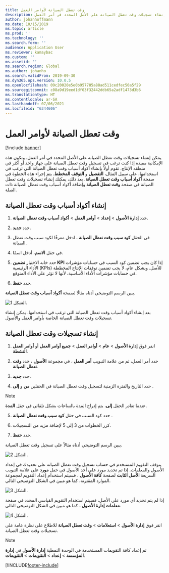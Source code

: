```yaml
---
title: وقت تعطل الصيانة لأوامر العمل
description: يصف هذا الموضوع كيفية إنشاء تسجيلات وقت تعطل الصيانة على الأصل المحدد في أمر العمل.
author: johanhoffmann
ms.date: 10/15/2019
ms.topic: article
ms.prod: ''
ms.technology: ''
ms.search.form: ''
audience: Application User
ms.reviewer: kamaybac
ms.custom: ''
ms.assetid: ''
ms.search.region: Global
ms.author: johanho
ms.search.validFrom: 2019-09-30
ms.dyn365.ops.version: 10.0.5
ms.openlocfilehash: 09c20020e5e0b957785a88ad511cedfec50a5f29
ms.sourcegitcommit: c08a9d19eed1df03f32442ddb65a2adf1473d3b6
ms.translationtype: HT
ms.contentlocale: ar-SA
ms.lasthandoff: 07/06/2021
ms.locfileid: "6344606"
---
```

# <a name="maintenance-downtime-for-work-orders"></a>وقت تعطل الصيانة لأوامر العمل

[!include [banner](../../includes/banner.md)]


يمكن إنشاء تسجيلات وقت تعطل الصيانة على الأصل المحدد في أمر العمل. وتكون هذه الإمكانية مفيدة إذا كنت ترغب في تسجيل وقت تعطل الصيانة على جهاز واحد أو أكثر في منطقه الإنتاج. تقوم أولاً بإنشاء أكواد أسباب وقت تعطل الصيانة التي ترغب في استخدامها، على سبيل المثال، **التفصيل** و **التوقف المخطط**. يتم إجراء هذه الخطوة في صفحة **أكواد أسباب وقت تعطل الصيانة**. بعد ذلك، يمكنك إنشاء تسجيلات وقت تعطل الصيانة في صفحة **وقت تعطل الصيانة** وإضافة أكواد أسباب وقت تعطل الصيانة ذات الصلة.

## <a name="create-maintenance-downtime-reason-codes"></a>إنشاء أكواد أسباب وقت تعطل الصيانة

1. حدد **إدارة الأصول** > **إعداد** > **أوامر العمل** > **أكواد أسباب وقت تعطل الصيانة**.

2. حدد **جديد**.

3. في الحقل **كود سبب وقت تعطل الصيانة** ، ادخل معرفًا لكود سبب وقت تعطل الصيانة.

4. في حقل **الاسم**، أدخل اسمًا.

5. حدد خانه الاختيار **تضمين KPI** إذا كان يجب تضمين كود السبب في حسابات مؤشرات الأداء الرئيسية (KPIs) للأصل. وبشكل عام، لا يجب تضمين توقفات الإنتاج المخططة في حسابات مؤشرات الأداء الأساسية، لأنها لا تؤثر على الأداء المتوقع.

6. حدد **حفظ**.

يبين الرسم التوضيحي أدناه مثالًا لصفحة **أكواد أسباب وقت تعطل الصيانة**.

![الشكل 1.](media/15-work-orders.png)

بعد إنشاء أكواد أسباب وقت تعطل الصيانة التي ترغب في استخدامها، يمكن إنشاء تسجيلات وقت تعطل الصيانة الخاصة بأوامر العمل والأصول.


## <a name="create-maintenance-downtime-registrations"></a>إنشاء تسجيلات وقت تعطل الصيانة

1. انقر فوق **إدارة الأصول** > **عام** > **أوامر العمل** > **جميع أوامر العمل** أو **أوامر العمل النشطة**.

2. حدد أمر العمل، ثم من علامة التبويب **أمر العمل** ، في مجموعة **الأصول** ، حدد **وقت تعطل الصيانة**.

3. حدد **جديد**.

4. حدد التاريخ والفترة الزمنية لتسجيل وقت تعطل الصيانة في الحقلين **من** و **إلى** .

>[!NOTE]
>عندما تغادر الحقل **إلى**، يتم إدراج المدة بالساعات بشكل تلقائي في حقل **المدة**.

5. حدد كود السبب في حقل **كود سبب وقت تعطل الصيانة** .

6. كرر الخطوات من 3 إلى 5 لإضافة مزيد من التسجيلات.

7. حدد **حفظ**.

يبين الرسم التوضيحي أدناه مثالاً على تسجيل وقت تعطل الصيانة.

![الشكل 2.](media/16-work-orders.png)

يتوقف التقويم المستخدم في حساب تسجيل وقت تعطل الصيانة على تحديدك في إعداد الأصول والمعلمات. إذا تم تحديد مورد على أحد الأصول في حقل **مورد** على علامة التبويب السريعة **الأصل الثابت** لصفحة **كافة الأصول** ، فسيتم استخدام إعداد التقويم لمجموعة الموارد المقترنة، كما هو مبين في الشكل التوضيحي التالي.

![الشكل 3.](media/17-work-orders.png)

إذا لم يتم تحديد أي مورد على الأصل، فسيتم استخدام التقويم القياسي المحدد في صفحة **معلمات إدارة الأصول** ، كما هو مبين في الشكل التوضيحي التالي.

![الشكل 4.](media/18-work-orders.png)

انقر فوق **إدارة الأصول** > **استعلامات** > **وقت تعطل الصيانة** للاطلاع على نظرة عامة على تسجيلات وقت تعطل الصيانة.

>[!NOTE]
>تم إعداد كافة التقويمات المستخدمة في الوحدة النمطية **إدارة الأصول** في **إدارة المؤسسة** > **إعداد** > **التقويمات** > **التقويمات**.



[!INCLUDE[footer-include](../../../includes/footer-banner.md)]